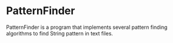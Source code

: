 # PatternFinder

PatternFinder is a program that implements several pattern finding algorithms to find String pattern in text files.
